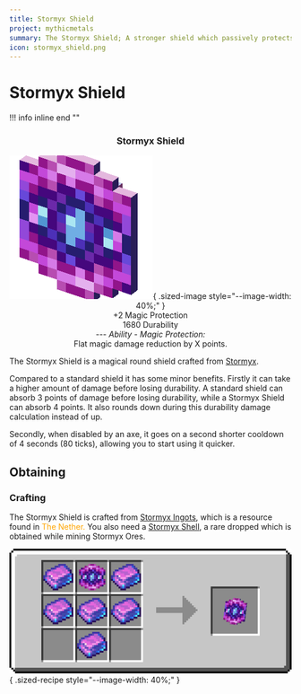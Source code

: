 ```yaml
---
title: Stormyx Shield
project: mythicmetals
summary: The Stormyx Shield; A stronger shield which passively protects against magic.
icon: stormyx_shield.png
---
```


# Stormyx Shield

!!! info inline end ""
    <center class=tooltip>
    <h3>**Stormyx Shield**</h3>
    ![Image of Stormyx Shield](../../assets/mythicmetals/stormyx_shield.png){ .sized-image style="--image-width: 40%;" }<br>
    +2 Magic Protection<br>
    1680 Durability<br>
    ---
    *Ability - Magic Protection:* <br>
    Flat magic damage reduction by X points.<br>
    </center>

The Stormyx Shield is a magical round shield crafted from [Stormyx](../materials/stormyx.md).

Compared to a standard shield it has some minor benefits. Firstly it can take a higher amount of damage before losing durability. A standard shield can absorb 3 points of damage before losing durability, while a Stormyx Shield can absorb 4 points. It also rounds down during this durability damage calculation instead of up.

Secondly, when disabled by an axe, it goes on a second shorter cooldown of 4 seconds (80 ticks), allowing you to start using it quicker.

## Obtaining

### Crafting

The Stormyx Shield is crafted from [Stormyx Ingots](https://youtu.be/nEmXCTZN154), which is a resource found in <span style="color:orange">The Nether.</span> You also need a [Stormyx Shell](../materials/rare-drops.md), a rare dropped which is obtained while mining Stormyx Ores.

![Image of the recipe for Stormyx Shield](../../assets/mythicmetals/recipes/tools/stormyx_shield.png){ .sized-recipe style="--image-width: 40%;" }<br>
